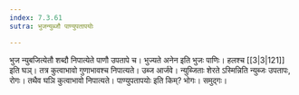 ```yaml
---
index: 7.3.61
sutra: भुजन्युब्जौ पाण्युपतापयोः

---
```

भुज न्युबजित्येतौ शब्दौ निपात्येते पाणौ उपतापे च। भुज्यते अनेन इति भुजः पाणिः। हलश्च [[3|3|121]] इति घञ्। तत्र कुत्वाभावो गुणाभावश्च निपात्यते। उब्ज आर्जवे। न्युब्जिताः शेरते ऽस्मिन्निति न्युब्जः उपतापः, रोगः। तथैव घञि कुत्वाभावो निपात्यते। पाण्युपतापयोः इति किम्? भोगः। समुद्गः।